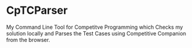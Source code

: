 # CpTCParser
My Command Line Tool for Competitve Programming which Checks my solution locally and Parses the Test Cases using Competitive Companion from the browser.